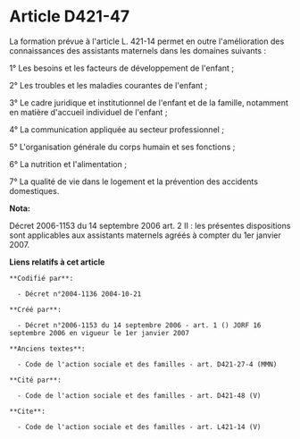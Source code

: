 # Article D421-47

La formation prévue à l'article L. 421-14 permet en outre l'amélioration des connaissances des assistants maternels dans les
domaines suivants : 

1° Les besoins et les facteurs de développement de l'enfant ; 

2° Les troubles et les maladies courantes de l'enfant ; 

3° Le cadre juridique et institutionnel de l'enfant et de la famille, notamment en matière d'accueil individuel de
l'enfant ; 

4° La communication appliquée au secteur professionnel ; 

5° L'organisation générale du corps humain et ses fonctions ; 

6° La nutrition et l'alimentation ; 

7° La qualité de vie dans le logement et la prévention des accidents domestiques.

**Nota:**

Décret 2006-1153 du 14 septembre 2006 art. 2 II : les présentes dispositions sont applicables aux assistants maternels agréés
à compter du 1er janvier 2007.

**Liens relatifs à cet article**

	**Codifié par**:

	  - Décret n°2004-1136 2004-10-21

	**Créé par**:

	  - Décret n°2006-1153 du 14 septembre 2006 - art. 1 () JORF 16 septembre 2006 en vigueur le 1er janvier 2007

	**Anciens textes**:

	  - Code de l'action sociale et des familles - art. D421-27-4 (MMN)

	**Cité par**:

	  - Code de l'action sociale et des familles - art. D421-48 (V)

	**Cite**:

	  - Code de l'action sociale et des familles - art. L421-14 (V)
